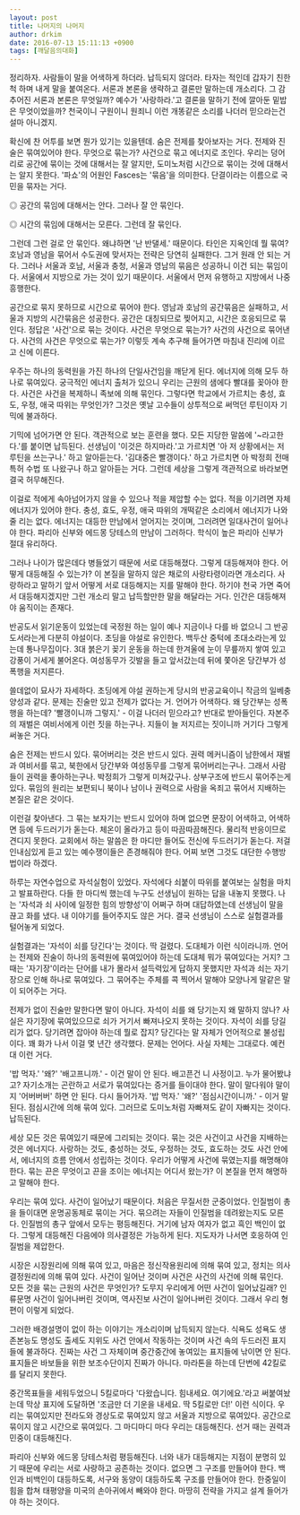 ```yaml
---
layout: post
title: 나머지의 나머지
author: drkim
date: 2016-07-13 15:11:13 +0900
tags: [깨달음의대화]
---
```

정리하자. 사람들이 말을 어색하게 하더라. 납득되지 않더라. 타자는 적인데 갑자기 친한척 하며 내게 말을 붙여온다. 서론과 본론을 생략하고 결론만 말하는데 개소리다. 그 감추어진 서론과 본론은 무엇일까? 예수가 '사랑하라.'고 결론을 말하기 전에 깔아둔 밑밥은 무엇이었을까? 천국이니 구원이니 원죄니 이런 개똥같은 소리를 나더러 믿으라는건 설마 아니겠지. 

  


확신에 찬 어투를 보면 뭔가 있기는 있을텐데. 숨은 전제를 찾아보자는 거다. 전제와 진술은 묶여있어야 한다. 무엇으로 묶는가? 사건으로 묶고 에너지로 조인다. 우리는 덩어리로 공간에 묶이는 것에 대해서는 잘 알지만, 도미노처럼 시간으로 묶이는 것에 대해서는 알지 못한다. '파쇼'의 어원인 Fasces는 '묶음'을 의미한다. 단결이라는 이름으로 국민을 묶자는 거다. 

  


◎ 공간의 묶임에 대해서는 안다. 그러나 잘 안 묶인다.  
      
◎ 시간의 묶임에 대해서는 모른다. 그런데 잘 묶인다.

  


그런데 그런 걸로 안 묶인다. 왜냐하면 '난 반댈세.' 때문이다. 타인은 지옥인데 뭘 묶여? 호남과 영남을 묶어서 수도권에 맞서자는 전략은 당연히 실패한다. 그거 원래 안 되는 거다. 그러나 서울과 호남, 서울과 충청, 서울과 영남의 묶음은 성공하니 이건 되는 묶임이다. 서울에서 지방으로 가는 것이 있기 때문이다. 서울에서 먼저 유행하고 지방에서 나중 흥행한다. 

  


공간으로 묶지 못하므로 시간으로 묶어야 한다. 영남과 호남의 공간묶음은 실패하고, 서울과 지방의 시간묶음은 성공한다. 공간은 대칭되므로 찢어지고, 시간은 호응되므로 묶인다. 정답은 '사건'으로 묶는 것이다. 사건은 무엇으로 묶는가? 사건의 사건으로 묶어낸다. 사건의 사건은 무엇으로 묶는가? 이렇듯 계속 추구해 들어가면 마침내 진리에 이르고 신에 이른다. 

  


우주는 하나의 동력원을 가진 하나의 단일사건임을 깨닫게 된다. 에너지에 의해 모두 하나로 묶여있다. 궁극적인 에너지 출처가 있으니 우리는 근원의 샘에다 빨대를 꽂아야 한다. 사건은 사건을 복제하니 족보에 의해 묶인다. 그렇다면 학교에서 가르치는 충성, 효도, 우정, 애국 따위는 무엇인가? 그것은 옛날 고수들이 상투적으로 써먹던 루틴이자 기믹에 불과하다. 

  


기믹에 넘어가면 안 된다. 객관적으로 보는 훈련을 했다. 모든 지당한 말씀에 '~라고한다.'를 붙이면 납득된다. 선생님이 '이것은 하지마라.'고 가르치면 '아 저 상황에서는 저 루틴을 쓰는구나.' 하고 알아듣는다. '김대중은 빨갱이다.' 하고 가르치면 아 박정희 전매특허 수법 또 나왔구나 하고 알아듣는 거다. 그런데 세상을 그렇게 객관적으로 바라보면 결국 허무해진다. 

  


이걸로 적에게 속아넘어가지 않을 수 있으나 적을 제압할 수는 없다. 적을 이기려면 자체 에너지가 있어야 한다. 충성, 효도, 우정, 애국 따위의 개떡같은 소리에서 에너지가 나와줄 리는 없다. 에너지는 대등한 만남에서 얻어지는 것이며, 그러려면 일대사건이 일어나야 한다. 파리아 신부와 에드몽 당테스의 만남이 그러하다. 학식이 높은 파리아 신부가 절대 유리하다. 

  


그러나 나이가 많은데다 병들었기 때문에 서로 대등해졌다. 그렇게 대등해져야 한다. 어떻게 대등해질 수 있는가? 이 본질을 말하지 않은 채로의 사랑타령이라면 개소리다. 사랑하라고 말하기 앞서 어떻게 서로 대등해지는 지를 말해야 한다. 하기야 천국 가면 죽어서 대등해지겠지만 그런 개소리 말고 납득할만한 말을 해달라는 거다. 인간은 대등해져야 움직이는 존재다.

  


반공도서 읽기운동이 있었는데 국정원 하는 일이 예나 지금이나 다를 바 없으니 그 반공도서라는게 다분히 야설이다. 초딩을 야설로 유인한다. 백두산 중턱에 초대소라는게 있는데 통나무집이다. 3대 붉은기 꽂기 운동을 하는데 한겨울에 눈이 무릎까지 쌓여 있고 강풍이 거세게 불어온다. 여성동무가 깃발을 들고 앞서갔는데 뒤에 쫓아온 당간부가 성폭행을 저지른다. 

  


쓸데없이 묘사가 자세하다. 초딩에게 야설 권하는게 당시의 반공교육이니 작금의 일베충 양성과 같다. 문제는 진술만 있고 전제가 없다는 거. 언어가 어색하다. 왜 당간부는 성폭행을 하는데? '빨갱이니까 그렇지.' - 이걸 나더러 믿으라고? 반대로 받아들인다. 자본주의 재벌은 여비서에게 이런 짓을 하는구나. 지들이 늘 저지르는 짓이니까 거기다 그렇게 써놓은 거다. 

  


숨은 전제는 반드시 있다. 묶어버리는 것은 반드시 있다. 권력 메커니즘이 남한에서 재벌과 여비서를 묶고, 북한에서 당간부와 여성동무를 그렇게 묶어버리는구나. 그래서 사람들이 권력을 좋아하는구나. 박정희가 그렇게 미쳐갔구나. 상부구조에 반드시 묶어주는게 있다. 묶임의 원리는 보편되니 북이나 남이나 권력으로 사람을 옥죄고 묶어서 지배하는 본질은 같은 것이다. 

  


이런걸 찾아낸다. 그 묶는 보자기는 반드시 있어야 하며 없으면 문장이 어색하고, 어색하면 등에 두드러기가 돋는다. 체온이 올라가고 등이 따끔따끔해진다. 물리적 반응이므로 견디지 못한다. 교회에서 하는 말씀은 한 마디만 들어도 전신에 두드러기가 돋는다. 저걸 인내심있게 듣고 있는 예수쟁이들은 존경해줘야 한다. 어찌 보면 그것도 대단한 수행방법이라 하겠다. 

  


하루는 자연수업으로 자석실험이 있었다. 자석에다 쇠붙이 따위를 붙여보는 실험을 마치고 발표하란다. 다들 한 마디씩 했는데 누구도 선생님이 원하는 답을 내놓지 못했다. 나는 '자석과 쇠 사이에 일정한 힘의 방향성'이 어쩌구 하며 대답하였는데 선생님이 말을 끊고 화를 냈다. 내 이야기를 들어주지도 않은 거다. 결국 선생님이 스스로 실험결과를 털어놓게 되었다. 

  


실험결과는 '자석이 쇠를 당긴다'는 것이다. 딱 걸렸다. 도대체가 이런 식이라니까. 언어는 전제와 진술이 하나의 동력원에 묶여있어야 하는데 도대체 뭐가 묶여있다는 거지? 그때는 '자기장'이라는 단어를 내가 몰라서 설득력있게 답하지 못했지만 자석과 쇠는 자기장으로 인해 하나로 묶여있다. 그 묶어주는 주체를 콕 찍어서 말해야 모양나게 말같은 말이 되어주는 거다. 

  


전제가 없이 진술만 말한다면 말이 아니다. 자석이 쇠를 왜 당기는지 왜 말하지 않나? 사실은 자기장에 묶여있으므로 쇠가 거기서 빠져나오지 못하는 것이다. 자석이 쇠를 당길 리가 없다. 당기려면 잡아야 하는데 뭘로 잡지? 당긴다는 말 자체가 언어적으로 불성립이다. 꽤 화가 나서 이걸 몇 년간 생각했다. 문제는 언어다. 사실 자체는 그대로다. 예컨대 이런 거다. 

  


'밥 먹자.' '왜?' '배고프니까.' - 이건 말이 안 된다. 배고픈건 니 사정이고. 누가 물어봤냐고? 자기소개는 곤란하고 서로가 묶여있다는 증거를 들이대야 한다. 말이 말다워야 말이지 '어버버버' 하면 안 된다. 다시 들어가자. '밥 먹자.' '왜?' '점심시간이니까.' - 이거 말 된다. 점심시간에 의해 묶여 있다. 그러므로 도미노처럼 자빠져도 같이 자빠지는 것이다. 납득된다.

  


세상 모든 것은 묶여있기 때문에 그리되는 것이다. 묶는 것은 사건이고 사건을 지배하는 것은 에너지다. 사랑하는 것도, 충성하는 것도, 우정하는 것도, 효도하는 것도 사건 안에서, 에너지의 흐름 안에서 성립하는 것이다. 우리가 어떻게 사건에 묶였는지를 해명해야 한다. 묶는 끈은 무엇이고 끈을 조이는 에너지는 어디서 왔는가? 이 본질을 먼저 해명하고 말해야 한다.

  


우리는 묶여 있다. 사건이 일어났기 때문이다. 처음은 무질서한 군중이었다. 인질범이 총을 들이대면 운명공동체로 묶이는 거다. 묶으려는 자들이 인질범을 데려왔는지도 모른다. 인질범의 총구 앞에서 모두는 평등해진다. 거기에 남자 여자가 없고 흑인 백인이 없다. 그렇게 대등해진 다음에야 의사결정은 가능하게 된다. 지도자가 나서면 호응하여 인질범을 제압한다. 

  


시장은 시장원리에 의해 묶여 있고, 마음은 정신작용원리에 의해 묶여 있고, 정치는 의사결정원리에 의해 묶여 있다. 사건이 일어난 것이며 사건은 사건의 사건에 의해 묶인다. 모든 것을 묶는 근원의 사건은 무엇인가? 도무지 우리에게 어떤 사건이 일어났길래? 인류문명 사건이 일어나버린 것이며, 역사진보 사건이 일어나버린 것이다. 그래서 우리 형편이 이렇게 되었다. 

  


그러한 배경설명이 없이 하는 이야기는 개소리이며 납득되지 않는다. 식욕도 성욕도 생존본능도 명성도 출세도 지위도 사건 안에서 작동하는 것이며 사건 속의 두드러진 표지들에 불과하다. 진짜는 사건 그 자체이며 중간중간에 놓여있는 표지들에 낚이면 안 된다. 표지들은 바보들을 위한 보조수단이지 진짜가 아니다. 마라톤을 하는데 단번에 42킬로를 달리지 못한다.

  


중간목표들을 세워두었으니 5킬로마다 '다왔습니다. 힘내세요. 여기에요.'라고 써붙여놨는데 막상 표지에 도달하면 '조금만 더 기운을 내세요. 딱 5킬로만 더!' 이런 식이다. 우리는 묶여있지만 전라도와 경상도로 묶여있지 않고 서울과 지방으로 묶여있다. 공간으로 묶이지 않고 시간으로 묶여있다. 그 마디마디 마다 우리는 대등해진다. 선거 때는 권력과 민중이 대등해진다. 

  


파리아 신부와 에드몽 당테스처럼 평등해진다. 너와 내가 대등해지는 지점이 분명히 있기 때문에 우리는 서로 사랑하고 공존하는 것이다. 없으면 그 구조를 만들어야 한다. 백인과 비백인이 대등하도록, 서구와 동양이 대등하도록 구조를 만들어야 한다. 한중일이 힘을 합쳐 태평양을 미국의 손아귀에서 빼와야 한다. 마땅히 전략을 가지고 설계 들어가야 하는 것이다.